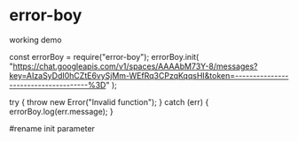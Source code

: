 # error-boy

working demo

const errorBoy = require("error-boy");
errorBoy.init(
"https://chat.googleapis.com/v1/spaces/AAAAbM73Y-8/messages?key=AIzaSyDdI0hCZtE6vySjMm-WEfRq3CPzqKqqsHI&token=-------------------------------------%3D"
);

try {
throw new Error("Invalid function");
} catch (err) {
errorBoy.log(err.message);
}

#rename init parameter
